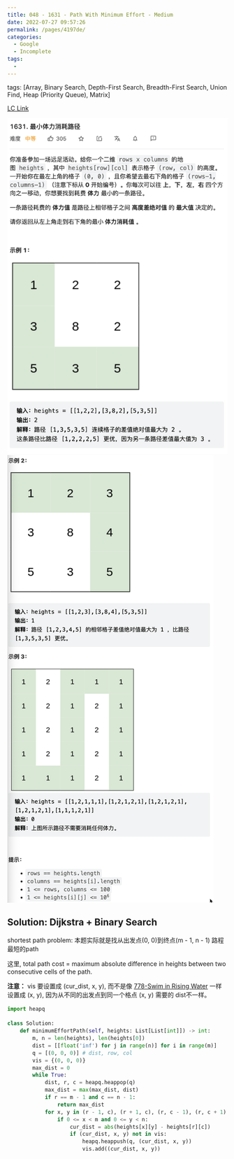 ```yaml
---
title: 048 - 1631 - Path With Minimum Effort - Medium
date: 2022-07-27 09:57:26
permalink: /pages/4197de/
categories:
  - Google
  - Incomplete
tags:
  - 
---
```

tags: [Array, Binary Search, Depth-First Search, Breadth-First Search, Union Find, Heap (Priority Queue), Matrix]


[LC Link](https://leetcode.cn/problems/path-with-minimum-effort/)

![](https://raw.githubusercontent.com/emmableu/image/master/202208110030641.png)
![](https://raw.githubusercontent.com/emmableu/image/master/202208110030296.png)


## Solution: Dijkstra + Binary Search

shortest path problem: 本题实际就是找从出发点(0, 0)到终点(m - 1, n - 1) 路程最短的path

这里, total path cost = maximum absolute difference in heights between two consecutive cells of the path. 


**注意：** vis 要设置成 (cur_dist, x, y), 而不是像  [778-Swim in Rising Water](/pages/c2e0c3/) 一样设置成 (x, y), 因为从不同的出发点到同一个格点 (x, y) 需要的 dist不一样。 

```python
import heapq

class Solution:
	def minimumEffortPath(self, heights: List[List[int]]) -> int:
		m, n = len(heights), len(heights[0])
		dist = [[float('inf') for j in range(n)] for i in range(m)]
		q = [(0, 0, 0)] # dist, row, col
		vis = {(0, 0, 0)}
		max_dist = 0
		while True:
			dist, r, c = heapq.heappop(q)
			max_dist = max(max_dist, dist)
			if r == m - 1 and c == n - 1:
				return max_dist
			for x, y in (r - 1, c), (r + 1, c), (r, c - 1), (r, c + 1):
				if 0 <= x < m and 0 <= y < n:
					cur_dist = abs(heights[x][y] - heights[r][c])
					if (cur_dist, x, y) not in vis:
						heapq.heappush(q, (cur_dist, x, y))
						vis.add((cur_dist, x, y))
```